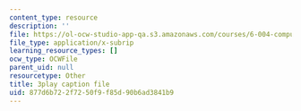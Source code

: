 ```yaml
---
content_type: resource
description: ''
file: https://ol-ocw-studio-app-qa.s3.amazonaws.com/courses/6-004-computation-structures-spring-2017/877d6b722f7250f9f85d90b6ad3841b9_Sj18t7hdbt8.srt
file_type: application/x-subrip
learning_resource_types: []
ocw_type: OCWFile
parent_uid: null
resourcetype: Other
title: 3play caption file
uid: 877d6b72-2f72-50f9-f85d-90b6ad3841b9
---
```

